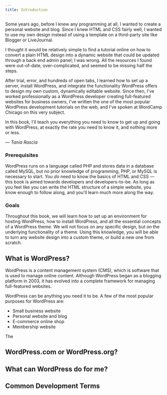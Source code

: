 ```yaml
---
title: Introduction
---
```


Some years ago, before I knew any programming at all, I wanted to create a personal website and blog. Since I knew HTML and CSS fairly well, I wanted to use my own design instead of using a template on a third-party site like Blogger or LiveJournal.

I thought it would be relatively simple to find a tutorial online on how to convert a plain HTML design into a dynamic website that could be updated through a back end admin panel; I was wrong. All the resources I found were out-of-date, over-complicated, and seemed to be missing half the steps.

After trial, error, and hundreds of open tabs, I learned how to set up a server, install WordPress, and integrate the functionality WordPress offers to design my own custom, dynamically editable website. Since then, I've worked professionally as a WordPress developer creating full-featured websites for business owners, I've written the one of the most popular WordPress development tutorials on the web, and I've spoken at WordCamp Chicago on this very subject.

In this book, I'll teach you everything you need to know to get up and going with WordPress, at exactly the rate you need to know it, and nothing more or less.

— *Tania Rascia*

### Prerequisites

WordPress runs on a language called PHP and stores data in a database called MySQL, but no prior knowledge of programming, PHP, or MySQL is necessary to start. You *do* need to know the basics of HTML and CSS — this book is aimed towards developers and developers-to-be. As long as you feel like you can write the HTML structure of a simple website, you know enough to follow along, and you'll learn much more along the way.

### Goals

Throughout this book, we will learn how to set up an environment for hosting WordPress, how to install WordPress, and all the essential concepts of a WordPress theme. We will not focus on any specific design, but on the underlying functionality of a theme. Using this knowledge, you will be able to turn any website design into a custom theme, or build a new one from scratch.

## What is WordPress?

WordPress is a content management system (CMS), which is software that is used to manage online content. Although WordPress began as a blogging platform in 2003, it has evolved into a complete framework for managing full-featured websites. 

WordPress can be anything you need it to be. A few of the most popular purposes for WordPress are:

- Small business website
- Personal website and blog
- E-commerce online shop
- Membership website

The 

## WordPress.com or WordPress.org?

## What can WordPress do for me?

## Common Development Terms
